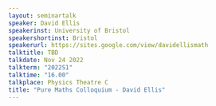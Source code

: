 ```yaml
---
layout: seminartalk
speaker: David Ellis
speakerinst: University of Bristol
speakershortinst: Bristol
speakerurl: https://sites.google.com/view/davidellismath
talktitle: TBD
talkdate: Nov 24 2022
talkterm: "2022S1"
talktime: "16.00"
talkplace: Physics Theatre C
title: "Pure Maths Colloquium - David Ellis"
---
```



